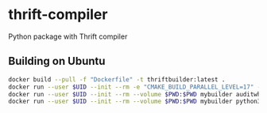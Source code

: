 # thrift-compiler
Python package with Thrift compiler

## Building on Ubuntu
```bash
docker build --pull -f "Dockerfile" -t thriftbuilder:latest .
docker run --user $UID --init --rm -e "CMAKE_BUILD_PARALLEL_LEVEL=17" --volume $PWD:$PWD mybuilder python3.10 -m build $PWD
docker run --user $UID --init --rm --volume $PWD:$PWD mybuilder auditwheel repair $PWD/dist/*.whl -w $PWD/wheelhouse
docker run --user $UID --init --rm --volume $PWD:$PWD mybuilder python3.10 -m wheel tags --abi-tag "none" --python-tag py3 --remove $PWD/wheelhouse/*.whl
```